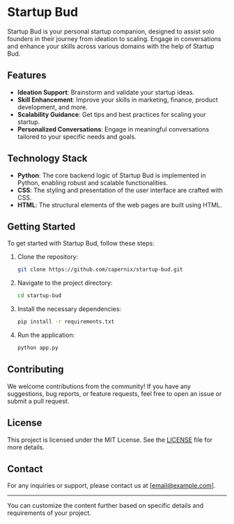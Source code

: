 
# Startup Bud

Startup Bud is your personal startup companion, designed to assist solo founders in their journey from ideation to scaling. Engage in conversations and enhance your skills across various domains with the help of Startup Bud.

## Features

- **Ideation Support**: Brainstorm and validate your startup ideas.
- **Skill Enhancement**: Improve your skills in marketing, finance, product development, and more.
- **Scalability Guidance**: Get tips and best practices for scaling your startup.
- **Personalized Conversations**: Engage in meaningful conversations tailored to your specific needs and goals.

## Technology Stack

- **Python**: The core backend logic of Startup Bud is implemented in Python, enabling robust and scalable functionalities.
- **CSS**: The styling and presentation of the user interface are crafted with CSS.
- **HTML**: The structural elements of the web pages are built using HTML.

## Getting Started

To get started with Startup Bud, follow these steps:

1. Clone the repository:
    ```bash
    git clone https://github.com/capernix/startup-bud.git
    ```
2. Navigate to the project directory:
    ```bash
    cd startup-bud
    ```
3. Install the necessary dependencies:
    ```bash
    pip install -r requirements.txt
    ```
4. Run the application:
    ```bash
    python app.py
    ```

## Contributing

We welcome contributions from the community! If you have any suggestions, bug reports, or feature requests, feel free to open an issue or submit a pull request.

## License

This project is licensed under the MIT License. See the [LICENSE](LICENSE) file for more details.

## Contact

For any inquiries or support, please contact us at [email@example.com].

---

You can customize the content further based on specific details and requirements of your project.
